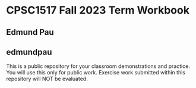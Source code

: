 # CPSC1517 Fall 2023 Term Workbook

## Edmund Pau

## edmundpau

This is a public repository for your classroom demonstrations and practice. You will use this only for public work. Exercise work submitted within this repository will NOT be evaluated.